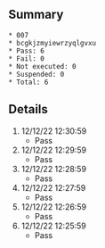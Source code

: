 ## Summary
	* 007
	* bcgkjzmyiewrzyqlgvxu
	* Pass: 6
	* Fail: 0
	* Not executed: 0
	* Suspended: 0
	* Total: 6
## Details
1. 12/12/22 12:30:59
	* Pass
2. 12/12/22 12:29:59
	* Pass
3. 12/12/22 12:28:59
	* Pass
4. 12/12/22 12:27:59
	* Pass
5. 12/12/22 12:26:59
	* Pass
6. 12/12/22 12:25:59
	* Pass
